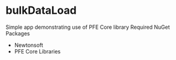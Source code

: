 # bulkDataLoad
Simple app demonstrating use of PFE Core library
Required NuGet Packages
- Newtonsoft
- PFE Core Libraries
